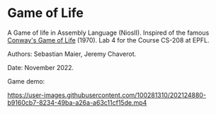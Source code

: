 # Game of Life

A Game of life in Assembly Language (NiosII). Inspired of the famous [Conway's Game of Life](https://en.wikipedia.org/wiki/Conway%27s_Game_of_Life) (1970).
Lab 4 for the Course CS-208 at EPFL.


Authors: Sebastian Maier, Jeremy Chaverot.

Date: November 2022.

Game demo:

https://user-images.githubusercontent.com/100281310/202124880-b9160cb7-8234-49ba-a26a-a63c11cf15de.mp4
